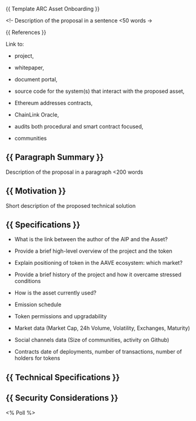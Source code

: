 {{ Template ARC Asset Onboarding }}

<Sentence Rational>

<!- Description of the proposal in a sentence <50 words ->

{{ References }}

Link to:

- project,

- whitepaper,

- document portal,

- source code for the system(s) that interact with the proposed asset,

- Ethereum addresses contracts,

- ChainLink Oracle,

- audits both procedural and smart contract focused,

- communities

## {{ Paragraph Summary }}

Description of the proposal in a paragraph <200 words

## {{ Motivation }}

Short description of the proposed technical solution

## {{ Specifications }}

- What is the link between the author of the AIP and the Asset?

- Provide a brief high-level overview of the project and the token

- Explain positioning of token in the AAVE ecosystem: which market?

- Provide a brief history of the project and how it overcame stressed
  conditions

- How is the asset currently used?

- Emission schedule

- Token permissions and upgradability

- Market data (Market Cap, 24h Volume, Volatility, Exchanges, Maturity)

- Social channels data (Size of communities, activity on Github)

- Contracts date of deployments, number of transactions, number of
  holders for tokens

## {{ Technical Specifications }}

## {{ Security Considerations }}

<% Poll %>
